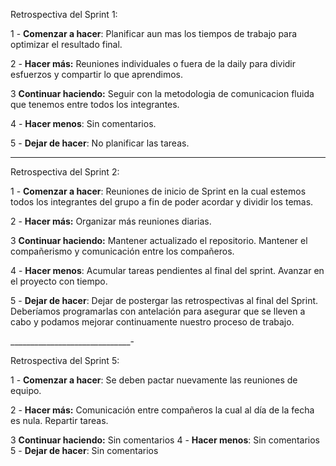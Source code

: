 Retrospectiva del Sprint 1:

1 - **Comenzar a hacer**: Planificar aun mas los tiempos de trabajo para optimizar el resultado final.

2 - **Hacer más:** Reuniones individuales o fuera de la daily para dividir esfuerzos y compartir lo que aprendimos.

3  **Continuar haciendo:** Seguir con la metodologia de comunicacion fluida que tenemos entre todos los integrantes.

4 - **Hacer menos**: Sin comentarios.

5 - **Dejar de hacer**: No planificar las tareas. 

________________________________________________________________________________________________________________________________________________

Retrospectiva del Sprint 2:

1 - **Comenzar a hacer**: Reuniones de inicio de Sprint en la cual estemos todos los integrantes del grupo a fin de poder acordar y dividir los temas. 

2 - **Hacer más:** Organizar más reuniones diarias.

3  **Continuar haciendo:** Mantener actualizado el repositorio. Mantener el compañerismo y comunicación entre los compañeros. 

4 - **Hacer menos**: Acumular tareas pendientes al final del sprint. Avanzar en el proyecto con tiempo. 

5 - **Dejar de hacer**: Dejar de postergar las retrospectivas al final del Sprint. Deberíamos programarlas con antelación para asegurar que se lleven a cabo y podamos mejorar continuamente nuestro proceso de trabajo.

______________________________-

Retrospectiva del Sprint 5:

1 - **Comenzar a hacer**: Se deben pactar nuevamente las reuniones de equipo.

2 - **Hacer más:** Comunicación entre compañeros la cual al día de la fecha es nula. Repartir tareas.

3  **Continuar haciendo:** Sin comentarios 
4 - **Hacer menos**: Sin comentarios
5 - **Dejar de hacer**: Sin comentarios
